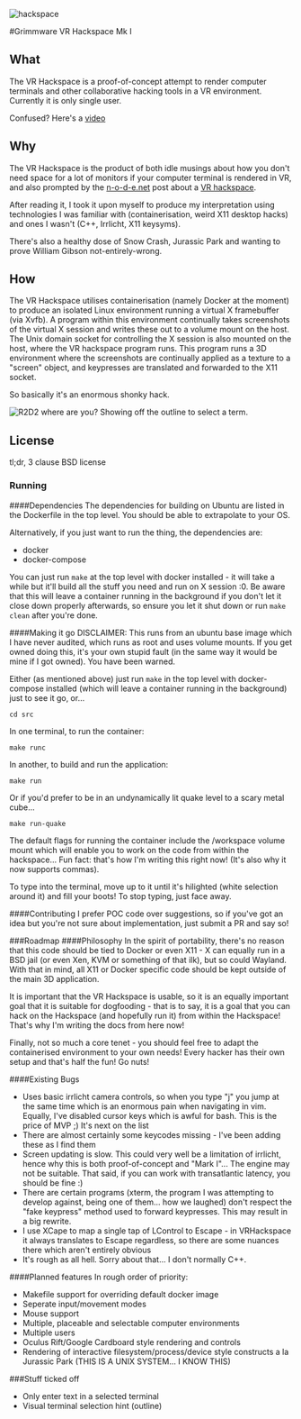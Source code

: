 ![hackspace](https://grimmwa.re/files/hackspace.png)

#Grimmware VR Hackspace Mk I
## What
The VR Hackspace is a proof-of-concept attempt to render computer terminals and
other collaborative hacking tools in a VR environment. Currently it is only
single user.

Confused? Here's a [video](https://youtu.be/HYER93GXVmQ)

## Why
The VR Hackspace is the product of both idle musings about how you don't need
space for a lot of monitors if your computer terminal is rendered in VR, and
also prompted by the [n-o-d-e.net](n-o-d-e.net) post about a [VR
hackspace](http://n-o-d-e.net/post/143001800026/could-we-make-a-virtual-reality-hackspace).

After reading it, I took it upon myself to produce my interpretation using
technologies I was familiar with (containerisation, weird X11 desktop hacks) and
ones I wasn't (C++, Irrlicht, X11 keysyms).

There's also a healthy dose of Snow Crash, Jurassic Park and wanting to prove
William Gibson not-entirely-wrong.

## How
The VR Hackspace utilises containerisation (namely Docker at the moment) to
produce an isolated Linux environment running a virtual X framebuffer (via
Xvfb). A program within this environment continually takes screenshots of the
virtual X session and writes these out to a volume mount on the host. The Unix
domain socket for controlling the X session is also mounted on the host, where
the VR hackspace program runs. This program runs a 3D environment where the
screenshots are continually applied as a texture to a "screen" object, and
keypresses are translated and forwarded to the X11 socket.

So basically it's an enormous shonky hack.

![R2D2 where are you? Showing off the outline to select a term.](https://grimmwa.re/files/outlinehackspace.png)

## License
tl;dr, 3 clause BSD license

### Running
####Dependencies
The dependencies for building on Ubuntu are listed in the Dockerfile in the top
level. You should be able to extrapolate to your OS.

Alternatively, if you just want to run the thing, the dependencies are:
- docker
- docker-compose

You can just run `make` at the top level with docker installed - it will take a
while but it'll build all the stuff you need and run on X session :0. Be aware
that this will leave a container running in the background if you don't let it
close down properly afterwards, so ensure you let it shut down or run `make
clean` after you're done.

####Making it go
DISCLAIMER: This runs from an ubuntu base image which I have never audited,
which runs as root and uses volume mounts. If you get owned doing this, it's
your own stupid fault (in the same way it would be mine if I got owned). You
have been warned.

Either (as mentioned above) just run `make` in the top level with docker-compose
installed (which will leave a container running in the background)  just to see 
it go, or...

```
cd src
```

In one terminal, to run the container:
```
make runc
```

In another, to build and run the application:
```
make run
```

Or if you'd prefer to be in an undynamically lit quake level to a scary metal
cube...
```
make run-quake
```

The default flags for running the container include the /workspace volume mount
which will enable you to work on the code from within the hackspace... Fun fact:
that's how I'm writing this right now! (It's also why it now supports commas).

To type into the terminal, move up to it until it's hilighted (white selection
around it) and fill your boots! To stop typing, just face away.

####Contributing
I prefer POC code over suggestions, so if you've got an idea but you're not sure
about implementation, just submit a PR and say so!

###Roadmap
####Philosophy
In the spirit of portability, there's no reason that this code should be tied to
Docker or even X11 - X can equally run in a BSD jail (or even Xen, KVM or
something of that ilk), but so could Wayland. With that in mind, all X11 or
Docker specific code should be kept outside of the main 3D application.

It is important that the VR Hackspace is usable, so it is an equally important
goal that it is suitable for dogfooding - that is to say, it is a goal that you
can hack on the Hackspace (and hopefully run it) from within the Hackspace!
That's why I'm writing the docs from here now!

Finally, not so much a core tenet - you should feel free to adapt the
containerised environment to your own needs! Every hacker has their own setup
and that's half the fun! Go nuts!

####Existing Bugs
- Uses basic irrlicht camera controls, so when you type "j" you jump at the same
  time which is an enormous pain when navigating in vim. Equally, I've disabled
  cursor keys which is awful for bash. This is the price of MVP ;) It's next on
  the list
- There are almost certainly some keycodes missing - I've been adding these as I
  find them
- Screen updating is slow. This could very well be a limitation of irrlicht,
  hence why this is both proof-of-concept and "Mark I"... The engine may not be
  suitable. That said, if you can work with transatlantic latency, you should be
  fine :)
- There are certain programs (xterm, the program I was attempting to develop
  against, being one of them... how we laughed) don't respect the "fake
  keypress" method used to forward keypresses. This may result in a big rewrite.
- I use XCape to map a single tap of LControl to Escape - in VRHackspace it
  always translates to Escape regardless, so there are some nuances there which
  aren't entirely obvious
- It's rough as all hell. Sorry about that... I don't normally C++.

####Planned features
In rough order of priority:

- Makefile support for overriding default docker image
- Seperate input/movement modes
- Mouse support
- Multiple, placeable and selectable computer environments
- Multiple users
- Oculus Rift/Google Cardboard style rendering and controls
- Rendering of interactive filesystem/process/device style constructs a la
  Jurassic Park (THIS IS A UNIX SYSTEM... I KNOW THIS)

###Stuff ticked off
- Only enter text in a selected terminal
- Visual terminal selection hint (outline)
